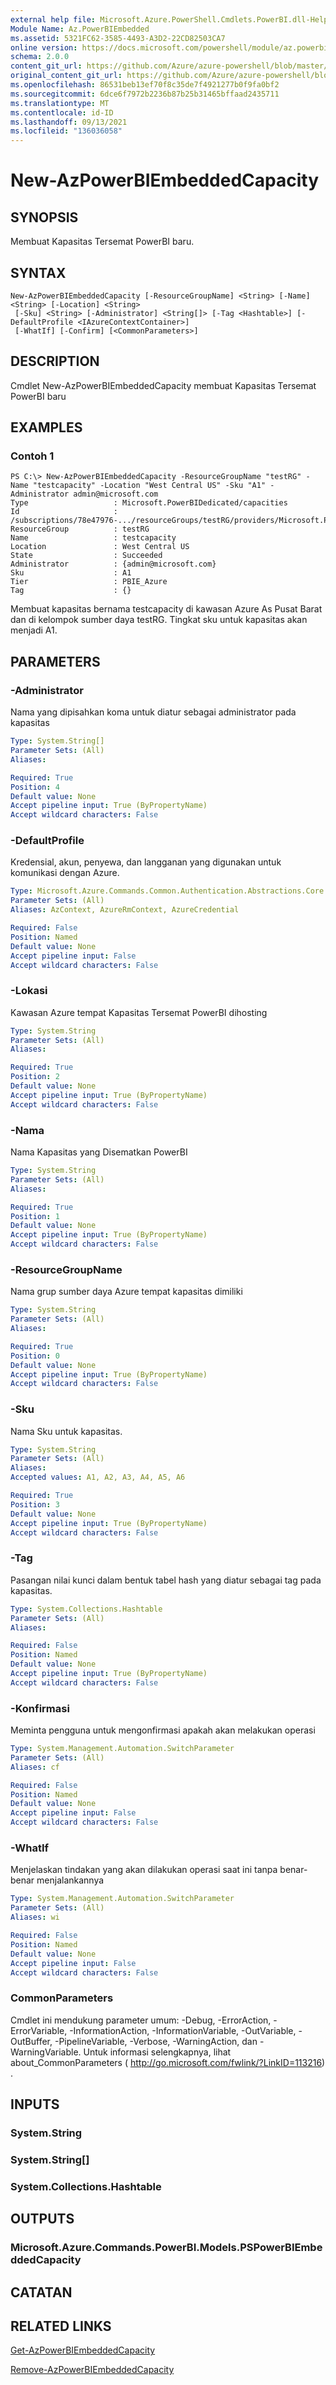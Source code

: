 ```yaml
---
external help file: Microsoft.Azure.PowerShell.Cmdlets.PowerBI.dll-Help.xml
Module Name: Az.PowerBIEmbedded
ms.assetid: 5321FC62-3585-4493-A3D2-22CD82503CA7
online version: https://docs.microsoft.com/powershell/module/az.powerbiembedded/new-azpowerbiembeddedcapacity
schema: 2.0.0
content_git_url: https://github.com/Azure/azure-powershell/blob/master/src/PowerBIEmbedded/PowerBIEmbedded/help/New-AzPowerBIEmbeddedCapacity.md
original_content_git_url: https://github.com/Azure/azure-powershell/blob/master/src/PowerBIEmbedded/PowerBIEmbedded/help/New-AzPowerBIEmbeddedCapacity.md
ms.openlocfilehash: 86531beb13ef70f8c35de7f4921277b0f9fa0bf2
ms.sourcegitcommit: 6dce6f7972b2236b87b25b31465bffaad2435711
ms.translationtype: MT
ms.contentlocale: id-ID
ms.lasthandoff: 09/13/2021
ms.locfileid: "136036058"
---
```

# New-AzPowerBIEmbeddedCapacity

## SYNOPSIS
Membuat Kapasitas Tersemat PowerBI baru.

## SYNTAX

```
New-AzPowerBIEmbeddedCapacity [-ResourceGroupName] <String> [-Name] <String> [-Location] <String>
 [-Sku] <String> [-Administrator] <String[]> [-Tag <Hashtable>] [-DefaultProfile <IAzureContextContainer>]
 [-WhatIf] [-Confirm] [<CommonParameters>]
```

## DESCRIPTION
Cmdlet New-AzPowerBIEmbeddedCapacity membuat Kapasitas Tersemat PowerBI baru

## EXAMPLES

### Contoh 1
```
PS C:\> New-AzPowerBIEmbeddedCapacity -ResourceGroupName "testRG" -Name "testcapacity" -Location "West Central US" -Sku "A1" -Administrator admin@microsoft.com
Type                   : Microsoft.PowerBIDedicated/capacities
Id                     : /subscriptions/78e47976-.../resourceGroups/testRG/providers/Microsoft.PowerBIDedicated/capacities/testcapacity
ResourceGroup          : testRG
Name                   : testcapacity
Location               : West Central US
State                  : Succeeded
Administrator          : {admin@microsoft.com}
Sku                    : A1
Tier                   : PBIE_Azure
Tag                    : {}
```

Membuat kapasitas bernama testcapacity di kawasan Azure As Pusat Barat dan di kelompok sumber daya testRG. Tingkat sku untuk kapasitas akan menjadi A1.

## PARAMETERS

### -Administrator
Nama yang dipisahkan koma untuk diatur sebagai administrator pada kapasitas

```yaml
Type: System.String[]
Parameter Sets: (All)
Aliases:

Required: True
Position: 4
Default value: None
Accept pipeline input: True (ByPropertyName)
Accept wildcard characters: False
```

### -DefaultProfile
Kredensial, akun, penyewa, dan langganan yang digunakan untuk komunikasi dengan Azure.

```yaml
Type: Microsoft.Azure.Commands.Common.Authentication.Abstractions.Core.IAzureContextContainer
Parameter Sets: (All)
Aliases: AzContext, AzureRmContext, AzureCredential

Required: False
Position: Named
Default value: None
Accept pipeline input: False
Accept wildcard characters: False
```

### -Lokasi
Kawasan Azure tempat Kapasitas Tersemat PowerBI dihosting

```yaml
Type: System.String
Parameter Sets: (All)
Aliases:

Required: True
Position: 2
Default value: None
Accept pipeline input: True (ByPropertyName)
Accept wildcard characters: False
```

### -Nama
Nama Kapasitas yang Disematkan PowerBI

```yaml
Type: System.String
Parameter Sets: (All)
Aliases:

Required: True
Position: 1
Default value: None
Accept pipeline input: True (ByPropertyName)
Accept wildcard characters: False
```

### -ResourceGroupName
Nama grup sumber daya Azure tempat kapasitas dimiliki

```yaml
Type: System.String
Parameter Sets: (All)
Aliases:

Required: True
Position: 0
Default value: None
Accept pipeline input: True (ByPropertyName)
Accept wildcard characters: False
```

### -Sku
Nama Sku untuk kapasitas.

```yaml
Type: System.String
Parameter Sets: (All)
Aliases:
Accepted values: A1, A2, A3, A4, A5, A6

Required: True
Position: 3
Default value: None
Accept pipeline input: True (ByPropertyName)
Accept wildcard characters: False
```

### -Tag
Pasangan nilai kunci dalam bentuk tabel hash yang diatur sebagai tag pada kapasitas.

```yaml
Type: System.Collections.Hashtable
Parameter Sets: (All)
Aliases:

Required: False
Position: Named
Default value: None
Accept pipeline input: True (ByPropertyName)
Accept wildcard characters: False
```

### -Konfirmasi
Meminta pengguna untuk mengonfirmasi apakah akan melakukan operasi

```yaml
Type: System.Management.Automation.SwitchParameter
Parameter Sets: (All)
Aliases: cf

Required: False
Position: Named
Default value: None
Accept pipeline input: False
Accept wildcard characters: False
```

### -WhatIf
Menjelaskan tindakan yang akan dilakukan operasi saat ini tanpa benar-benar menjalankannya

```yaml
Type: System.Management.Automation.SwitchParameter
Parameter Sets: (All)
Aliases: wi

Required: False
Position: Named
Default value: None
Accept pipeline input: False
Accept wildcard characters: False
```

### CommonParameters
Cmdlet ini mendukung parameter umum: -Debug, -ErrorAction, -ErrorVariable, -InformationAction, -InformationVariable, -OutVariable, -OutBuffer, -PipelineVariable, -Verbose, -WarningAction, dan -WarningVariable. Untuk informasi selengkapnya, lihat about_CommonParameters ( http://go.microsoft.com/fwlink/?LinkID=113216) .

## INPUTS

### System.String

### System.String[]

### System.Collections.Hashtable

## OUTPUTS

### Microsoft.Azure.Commands.PowerBI.Models.PSPowerBIEmbeddedCapacity

## CATATAN

## RELATED LINKS

[Get-AzPowerBIEmbeddedCapacity](./Get-AzPowerBIEmbeddedCapacity.md)

[Remove-AzPowerBIEmbeddedCapacity](./Remove-AzPowerBIEmbeddedCapacity.md)
